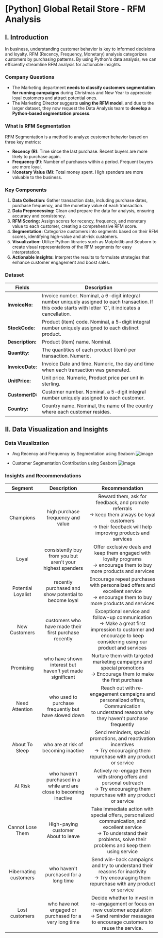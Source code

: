 # [Python] Global Retail Store - RFM Analysis

## I. Introduction
In business, understanding customer behavior is key to informed decisions and loyalty. RFM (Recency, Frequency, Monetary) analysis categorizes customers by purchasing patterns. By using Python's data analysis, we can efficiently streamline RFM analysis for actionable insights.

### Company Questions
- The Marketing department **needs to classify customers segmentation for running campaigns** during Christmas and New Year to appreciate loyal customers and attract potential ones.
- The Marketing Director suggests **using the RFM model**, and due to the larger dataset, they now request the Data Analysis team to **develop a Python-based segmentation process**.

### What is RFM Segmentation 
RFM Segmentation is a method to analyze customer behavior based on three key metrics:

- **Recency (R)**: Time since the last purchase. Recent buyers are more likely to purchase again.
- **Frequency (F)**: Number of purchases within a period. Frequent buyers are more loyal.
- M**onetary Value (M)**: Total money spent. High spenders are more valuable to the business.

### Key Components

1. **Data Collection:** Gather transaction data, including purchase dates, purchase frequency, and the monetary value of each transaction.
2. **Data Preprocessing:** Clean and prepare the data for analysis, ensuring accuracy and consistency.
3. **RFM Scoring:** Assign scores for recency, frequency, and monetary value to each customer, creating a comprehensive RFM score.
4. **Segmentation:** Categorize customers into segments based on their RFM scores, identifying high-value and at-risk customers.
5. **Visualization:** Utilize Python libraries such as Matplotlib and Seaborn to create visual representations of the RFM segments for easy interpretation.
6. **Actionable Insights:** Interpret the results to formulate strategies that enhance customer engagement and boost sales.

### Dataset 

| Fields | Description 
|-|-
|**InvoiceNo:** |Invoice number. Nominal, a 6-digit integral number uniquely assigned to each transaction. If this code starts with letter 'C', it indicates a cancellation.
|**StockCode:** |Product (item) code. Nominal, a 5-digit integral number uniquely assigned to each distinct product.
|**Description:** |Product (item) name. Nominal.
|**Quantity:** |The quantities of each product (item) per transaction. Numeric.
|**InvoiceDate:** |Invoice Date and time. Numeric, the day and time when each transaction was generated.
|**UnitPrice:** |Unit price. Numeric, Product price per unit in sterling.
|**CustomerID:** |Customer number. Nominal, a 5-digit integral number uniquely assigned to each customer.
|**Country:**|Country name. Nominal, the name of the country where each customer resides.

## II. Data Visualization and Insights 
### Data Visualization 
- Avg Recency and Frequency by Segmentation using Seaborn
![image](https://github.com/user-attachments/assets/bd8a8dec-c657-4fc5-91f6-67db8f4d7cbe)

- Customer Segmentation Contribution using Seaborn
![image](https://github.com/user-attachments/assets/8aee49ec-8bfa-4ff5-8b60-cc421e41dfb3)

### Insights and Recommendations 

|Segment| Description| Recommendation|
|:-:|:-:|:-: |
|Champions | high purchase frequency and value | Reward them, ask for feedback, and promote referrals <br> -> keep them always be loyal customers <br> -> their feedback will help improving products and services|
|Loyal | consistently buy from you but aren't your highest spenders| Offer exclusive deals and keep them engaged with loyalty programs <br> -> encourage them to buy more products and services|
|Potential Loyalist | recently purchased and show potential to become loyal| Encourage repeat purchases with personalized offers and excellent service <br> -> encourage them to buy more products and services|
|New Customers | customers who have made their first purchase recently | Exceptional service and follow-up communication <br> -> Make a great first impression to customer and encourage to keep considering using our product and services|
|Promising | who have shown interest but haven't yet made significant | Nurture them with targeted marketing campaigns and special promotions <br> -> Encourage them to make the first purchase|
|Need Attention | who used to purchase frequently but have slowed down | Reach out with re-engagement campaigns and personalized offers, Communication <br> to understand reasons why they haven't purchase frequently|
|About To Sleep | who are at risk of becoming inactive | Send reminders, special promotions, and reactivation incentives <br> -> Try encouraging them repurchase with any product or service|
|At Risk | who haven't purchased in a while and are close to becoming inactive | Actively re-engage them with strong offers and personal outreach <br> -> Try encouraging them repurchase with any product or service|
|Cannot Lose Them | High-paying customer <br> About to leave | Take immediate action with special offers, personalized communication, and excellent service <br> -> To understand their problems, solve their problems and keep them using service|
|Hibernating customers | who haven't purchased for a long time | Send win-back campaigns and try to understand their reasons for inactivity <br> -> Try encouraging them repurchase with any product or service|
|Lost customers | who have not engaged or purchased for a very long time | Decide whether to invest in re-engagement or focus on new customer acquisition <br> -> Send reminder messages to encourage customers to reuse the service.|
